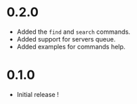 # 0.2.0
- Added the `find` and `search` commands.
- Added support for servers queue.
- Added examples for commands help.

# 0.1.0
- Initial release !